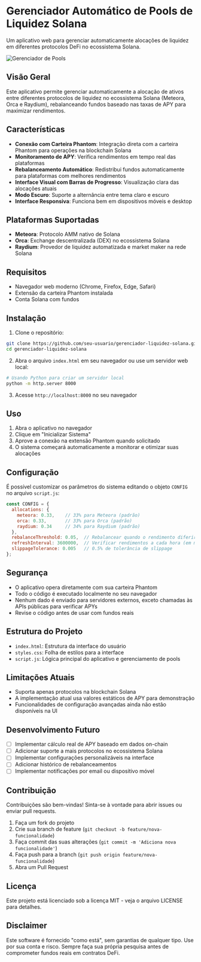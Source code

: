 # Gerenciador Automático de Pools de Liquidez Solana

Um aplicativo web para gerenciar automaticamente alocações de liquidez em diferentes protocolos DeFi no ecossistema Solana.

![Gerenciador de Pools](https://image.shutterstock.com/shutterstock/photos/2173059479/display_1500/stock-vector-businessman-jumping-in-swimming-pool-of-money-illustrator-vector-cartoon-drawing-2173059479.jpg)

## Visão Geral

Este aplicativo permite gerenciar automaticamente a alocação de ativos entre diferentes protocolos de liquidez no ecossistema Solana (Meteora, Orca e Raydium), rebalanceando fundos baseado nas taxas de APY para maximizar rendimentos.

## Características

- **Conexão com Carteira Phantom**: Integração direta com a carteira Phantom para operações na blockchain Solana
- **Monitoramento de APY**: Verifica rendimentos em tempo real das plataformas
- **Rebalanceamento Automático**: Redistribui fundos automaticamente para plataformas com melhores rendimentos
- **Interface Visual com Barras de Progresso**: Visualização clara das alocações atuais
- **Modo Escuro**: Suporte a alternância entre tema claro e escuro
- **Interface Responsiva**: Funciona bem em dispositivos móveis e desktop

## Plataformas Suportadas

- **Meteora**: Protocolo AMM nativo de Solana
- **Orca**: Exchange descentralizada (DEX) no ecossistema Solana
- **Raydium**: Provedor de liquidez automatizada e market maker na rede Solana

## Requisitos

- Navegador web moderno (Chrome, Firefox, Edge, Safari)
- Extensão da carteira Phantom instalada
- Conta Solana com fundos

## Instalação

1. Clone o repositório:
```bash
git clone https://github.com/seu-usuario/gerenciador-liquidez-solana.git
cd gerenciador-liquidez-solana
```

2. Abra o arquivo `index.html` em seu navegador ou use um servidor web local:
```bash
# Usando Python para criar um servidor local
python -m http.server 8000
```

3. Acesse `http://localhost:8000` no seu navegador

## Uso

1. Abra o aplicativo no navegador
2. Clique em "Inicializar Sistema"
3. Aprove a conexão na extensão Phantom quando solicitado
4. O sistema começará automaticamente a monitorar e otimizar suas alocações

## Configuração

É possível customizar os parâmetros do sistema editando o objeto `CONFIG` no arquivo `script.js`:

```javascript
const CONFIG = {
  allocations: {
    meteora: 0.33,    // 33% para Meteora (padrão)
    orca: 0.33,       // 33% para Orca (padrão)
    raydium: 0.34     // 34% para Raydium (padrão)
  },
  rebalanceThreshold: 0.05,  // Rebalancear quando o rendimento diferir em 5%
  refreshInterval: 3600000,  // Verificar rendimentos a cada hora (em ms)
  slippageTolerance: 0.005   // 0.5% de tolerância de slippage
};
```

## Segurança

- O aplicativo opera diretamente com sua carteira Phantom
- Todo o código é executado localmente no seu navegador
- Nenhum dado é enviado para servidores externos, exceto chamadas às APIs públicas para verificar APYs
- Revise o código antes de usar com fundos reais

## Estrutura do Projeto

- `index.html`: Estrutura da interface do usuário
- `styles.css`: Folha de estilos para a interface
- `script.js`: Lógica principal do aplicativo e gerenciamento de pools

## Limitações Atuais

- Suporta apenas protocolos na blockchain Solana
- A implementação atual usa valores estáticos de APY para demonstração
- Funcionalidades de configuração avançadas ainda não estão disponíveis na UI

## Desenvolvimento Futuro

- [ ] Implementar cálculo real de APY baseado em dados on-chain
- [ ] Adicionar suporte a mais protocolos no ecossistema Solana
- [ ] Implementar configurações personalizáveis na interface
- [ ] Adicionar histórico de rebalanceamentos
- [ ] Implementar notificações por email ou dispositivo móvel

## Contribuição

Contribuições são bem-vindas! Sinta-se à vontade para abrir issues ou enviar pull requests.

1. Faça um fork do projeto
2. Crie sua branch de feature (`git checkout -b feature/nova-funcionalidade`)
3. Faça commit das suas alterações (`git commit -m 'Adiciona nova funcionalidade'`)
4. Faça push para a branch (`git push origin feature/nova-funcionalidade`)
5. Abra um Pull Request

## Licença

Este projeto está licenciado sob a licença MIT - veja o arquivo LICENSE para detalhes.

## Disclaimer

Este software é fornecido "como está", sem garantias de qualquer tipo. Use por sua conta e risco. Sempre faça sua própria pesquisa antes de comprometer fundos reais em contratos DeFi.
